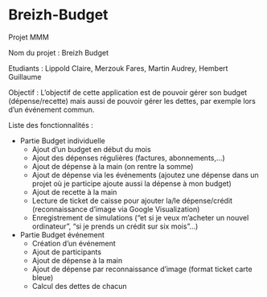 # Breizh-Budget
Projet MMM

Nom du projet : Breizh Budget

Etudiants : Lippold Claire, Merzouk Fares, Martin Audrey, Hembert Guillaume

Objectif : L’objectif de cette application est de pouvoir gérer son budget (dépense/recette) mais aussi de pouvoir gérer les dettes, par exemple lors d’un événement commun.

Liste des fonctionnalités : 
- Partie Budget individuelle
    - Ajout d’un budget en début du mois
    - Ajout des dépenses régulières (factures, abonnements,...)
    - Ajout de dépense à la main (on rentre la somme)
    - Ajout de dépense via les événements (ajoutez une dépense dans un projet où je participe ajoute aussi la dépense à mon budget)
    - Ajout de recette à la main
    - Lecture de ticket de caisse pour ajouter la/le dépense/crédit (reconnaissance d’image via Google Visualization)
    - Enregistrement de simulations (“et si je veux m’acheter un nouvel ordinateur”, “si je prends un crédit sur six mois”...)
- Partie Budget événement
    - Création d’un événement
    - Ajout de participants
    - Ajout de dépense à la main
    - Ajout de dépense par reconnaissance d’image (format ticket carte bleue)
    - Calcul des dettes de chacun
